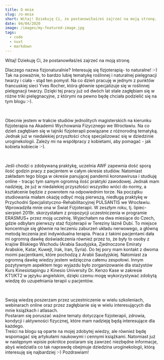 ```yaml
---
title: O mnie
slug: /o-mnie
short: Witaj! Dziekuję Ci, że postanowiłaś/eś zajrzeć na moją stronę. 
date: 04/04/2020
image: /images/my-featured-image.jpg
tags:
  - code
  - nuxt
  - markdown
---
```


Witaj! Dziekuję Ci, że postanowiłaś/eś zajrzeć na moją stronę.   

Dlaczego nazwa fizjonaturalnie? Interesuję się fizjoterapią- to naturalne! :-) Tak na poważnie,
to bardzo lubię tematykę roślinnej i naturalnej pielęgnacji
twarzy i ciała - stąd ten pomysł. Na co dzień pracuję w jednym z punktów francuskiej sieci Yves Rocher, która głównie specjalizuje się w roślinnej 
pielęgnacji twarzy. Dzięki tej pracy już od dwóch lat stale zagłębiam się w różne triki pielęgnacyjne, z którymi na pewno będę chciała podzielić się
na tym blogu :-).

&nbsp;

Obecnie jestem w trakcie studiów jednolitych magisterskich na kierunku fizjoterapia na Akademii Wychowania Fizycznego we Wrocławiu. 
Na co dzień zagłębiam się w tajniki fizjoterapii powiązane z różnorodną tematyką. Jednak już w niedalekiej przyszłości chcę specjalizować się 
w dziedzinie uroginekologii. Zależy mi na współpracy z kobietami, aby pomagać - jak kobieta kobiecie :-).

&nbsp;

Jeśli chodzi o zdobywaną praktykę, uczelnia AWF zapewnia dość sporą ilość godzin pracy z pacjentem w całym okresie studiów. 
Natomiast zakładam tego bloga w okresie panującej pandemii koronawirusa i studiuję online - tracąc tym samym ogromną ilość praktyki zawodowej. 
Jednak mam nadzieję, że już w niedalekiej przyszłości wszystko wróci do normy, a kształcenie będzie z powrotem na odpowiednim torze. 
Na początku studiowania miałam okazję odbyć moją pierwszą, niedługą praktykę w Przychodni Specjalistyczno-Rehabilitacyjnej 
PULSANTIS we Wrocławiu. Wprowadziła mnie ona w Świat Fizjoterapii. W zeszłym roku, tj. lipiec-sierpień 2019r. skorzystałam z propozycji uczestniczenia 
w programie ERASMUS+ przez moją uczelnię. Wyjechałam na dwa miesiące do Czech, gdzie odbyłam pierwszy staż fizjoterapii w Tereziny lázně Dubí. 
To miejsce koncentruje się głównie na leczeniu zaburzeń układu nerwowego, a główną metodą leczenia jest indywidualna terapia. Praca z takimi 
pacjentami dała mi ogromną dawkę doświadczenia również przez to, że były to osoby z krajów Bliskiego Wschodu (Arabia Saudyjska, Zjednoczone
Emiraty Arabskie, Katar, Kuwejt, Irak, Iran, Syria). Do tej pory mam kontakt z dwoma moimi pacjentkami, które pochodzą z Arabii Saudyjskiej.
Natomiast za ogromną dawkę wiedzy jestem wdzięczna całemu zespołowi. Innym pozytywnym aspektem tego wyjazdu było zorganizowanie dla stażystów
Kurs Kinesiotapingu z Kinesio University Dr. Kenzo Kase w zakresie KT1/KT2 w języku angielskim, dzięki czemu mogę wykorzystywać zdobytą 
wiedzę do uzupełniania terapii u pacjentów.

&nbsp;

Swoją wiedzę poszerzam przez uczestniczenie w wielu szkoleniach, webinarach online oraz przez zagłębianie się w wielu interesujących dla mnie książkach 
i atlasach.  
Postaram się poruszać ważne tematy dotyczące fizjoterapii, zdrowia, kondycji i aktywności fizycznej, które mam nadzieję będą interesujące dla każdego.  
Treści na blogu są oparte na mojej zdobytej wiedzy, ale również będę wspomagać się artykułami naukowymi i cennymi książkami.
Natomiast już w następnym wpisie pokrótce postaram się zawrzeć niezbędne informacje, abyś wiedział/a co tak naprawdę obejmuje dziedzina uroginekologii, którą
interesuję się najbardziej :-) 
Pozdrawiam!